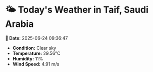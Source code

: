 # 🌤️ Today's Weather in Taif, Saudi Arabia

**📅 Date:** 2025-06-24 09:36:47

- **Condition:** Clear sky
- **Temperature:** 29.56°C
- **Humidity:** 11%
- **Wind Speed:** 4.91 m/s

